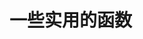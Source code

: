 <!--
 * @Author: ndzy
 * @Date: 2020-03-30 09:03:34
 * @LastEditTime: 2020-03-30 09:03:54
 * @LastEditors: ndzy
 -->
# 一些实用的函数